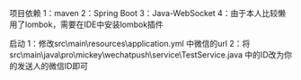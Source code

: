 项目依赖
1：maven
2：Spring Boot
3：Java-WebSocket
4：由于本人比较懒用了lombok，需要在IDE中安装lombok插件

启动
1：修改src\main\resources\application.yml 中微信的url
2：将  src\main\java\pro\mickey\wechatpush\service\TestService.java  中的ID改为你的发送人的微信ID即可
